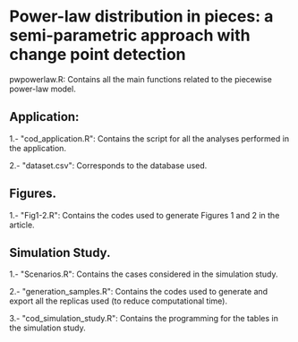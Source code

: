 # Power-law distribution in pieces: a semi-parametric approach with change point detection

pwpowerlaw.R: Contains all the main functions related to the piecewise power-law model.

## Application:
1.- "cod_application.R": Contains the script for all the analyses performed in the application.

2.- "dataset.csv": Corresponds to the database used.

## Figures.
1.- "Fig1-2.R": Contains the codes used to generate Figures 1 and 2 in the article.

## Simulation Study.
1.- "Scenarios.R": Contains the cases considered in the simulation study.

2.- "generation_samples.R": Contains the codes used to generate and export all the replicas used (to reduce computational time).

3.- "cod_simulation_study.R": Contains the programming for the tables in the simulation study.
